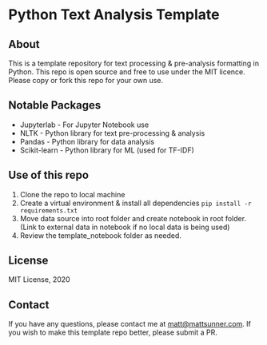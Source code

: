 # Python Text Analysis Template

## About
This is a template repository for text processing & pre-analysis formatting in Python. This repo is open source and free to use under the MIT licence. Please copy or fork this repo for your own use. 

## Notable Packages
- Jupyterlab - For Jupyter Notebook use
- NLTK - Python library for text pre-processing & analysis
- Pandas - Python library for data analysis
- Scikit-learn - Python library for ML (used for TF-IDF)

## Use of this repo
1. Clone the repo to local machine
2. Create a virtual environment & install all dependencies `pip install -r requirements.txt`
3. Move data source into root folder and create notebook in root folder. (Link to external data in notebook if no local data is being used)
4. Review the template_notebook folder as needed.

## License
MIT License, 2020

## Contact
If you have any questions, please contact me at matt@mattsunner.com. If you wish to make this template repo better, please submit a PR. 
